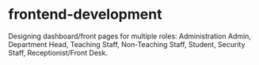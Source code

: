 # frontend-development
 Designing dashboard/front pages for multiple roles:  Administration Admin, Department Head, Teaching Staff, Non-Teaching Staff, Student, Security  Staff, Receptionist/Front Desk. 
